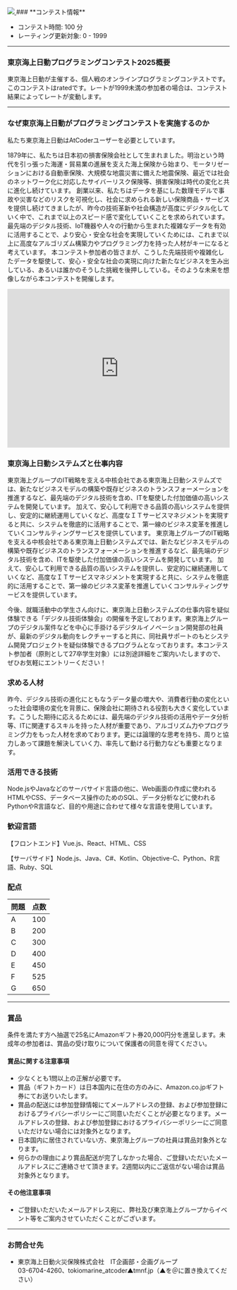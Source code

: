 
<div>

<span>

<span>
<a href="https://www.tokiomarine-nichido.co.jp/">
<img src="https://img.atcoder.jp/tokiomarine2020/logo.png">

</img>
</a>
### **コンテスト情報**

<section>

<ul>

<li>
コンテスト時間: 100 分
</li>

<li>
レーティング更新対象: 0 - 
<span>
1999
</span>

</li>

</ul>

</section>

---

### **東京海上日動プログラミングコンテスト2025概要**

<section>

<p>
東京海上日動が主催する、個人戦のオンラインプログラミングコンテストです。このコンテストはratedです。レートが1999未満の参加者の場合は、コンテスト結果によってレートが変動します。
      
</p>

</section>

---

### **なぜ東京海上日動がプログラミングコンテストを実施するのか**

<section>

<p>
私たち東京海上日動はAtCoderユーザーを必要としています。
      
</p>

<p>
1879年に、私たちは日本初の損害保険会社として生まれました。明治という時代を引っ張った海運・貿易業の進展を支えた海上保険から始まり、モータリゼーションにおける自動車保険、大規模な地震災害に備えた地震保険、最近では社会のネットワーク化に対応したサイバーリスク保険等、損害保険は時代の変化と共に進化し続けています。
創業以来、私たちはデータを基にした数理モデルで事故や災害などのリスクを可視化し、社会に求められる新しい保険商品・サービスを提供し続けてきましたが、昨今の技術革新や社会構造が高度にデジタル化していく中で、これまで以上のスピード感で変化していくことを求められています。
最先端のデジタル技術、IoT機器や人々の行動から生まれた複雑なデータを有効に活用することで、より安心・安全な社会を実現していくためには、これまで以上に高度なアルゴリズム構築力やプログラミング力を持った人材がキーになると考えています。
本コンテスト参加者の皆さまが、こうした先端技術や複雑化したデータを駆使して、安心・安全な社会の実現に向けた新たなビジネスを生み出している、あるいは誰かのそうした挑戦を後押ししている。そのような未来を想像しながら本コンテストを開催します。
      
</p>

</section>

<iframe src="https://www.tmn-systems.jp/career_recruit/movie/talk-session-01.mp4" width="100%" height="360" frameborder="0" allowfullscreen>

</iframe>

### **東京海上日動システムズと仕事内容**

<section>

<p>
東京海上グループのIT戦略を支える中核会社である東京海上日動システムズでは、新たなビジネスモデルの構築や既存ビジネスのトランスフォーメーションを推進するなど、最先端のデジタル技術を含め、ITを駆使した付加価値の高いシステムを開発しています。
加えて、安心して利用できる品質の高いシステムを提供し、安定的に継続運用していくなど、高度なＩＴサービスマネジメントを実現すると共に、システムを徹底的に活用することで、第一線のビジネス変革を推進していくコンサルティングサービスを提供しています。
東京海上グループのIT戦略を支える中核会社である東京海上日動システムズでは、新たなビジネスモデルの構築や既存ビジネスのトランスフォーメーションを推進するなど、最先端のデジタル技術を含め、ITを駆使した付加価値の高いシステムを開発しています。
加えて、安心して利用できる品質の高いシステムを提供し、安定的に継続運用していくなど、高度なＩＴサービスマネジメントを実現すると共に、システムを徹底的に活用することで、第一線のビジネス変革を推進していくコンサルティングサービスを提供しています。

今後、就職活動中の学生さん向けに、東京海上日動システムズの仕事内容を疑似体験できる「デジタル技術体験会」の開催を予定しております。東京海上グループのデジタル案件などを中心に手掛けるデジタルイノベーション開発部の社員が、最新のデジタル動向をレクチャーすると共に、同社員サポートのもとシステム開発プロジェクトを疑似体験できるプログラムとなっております。本コンテスト参加者（原則として27卒学生対象）には別途詳細をご案内いたしますので、ぜひお気軽にエントリーください！
      
</p>

</section>

### **求める人材**

<section>

<p>
昨今、デジタル技術の進化にともなうデータ量の増大や、消費者行動の変化といった社会環境の変化を背景に、保険会社に期待される役割も大きく変化しています。こうした期待に応えるためには、最先端のデジタル技術の活用やデータ分析等、ITに関連するスキルを持った人材が重要であり、アルゴリズム力やプログラミング力をもった人材を求めております。更には論理的な思考を持ち、周りと協力しあって課題を解決していく力、率先して動ける行動力なども重要となります。
      
</p>

</section>

### **活用できる技術**

<section>

<p>
Node.jsやJavaなどのサーバサイド言語の他に、Web画面の作成に使われるHTMLやCSS、データベース操作のためのSQL、データ分析などに使われるPythonやR言語など、目的や用途に合わせて様々な言語を使用しています。
      
</p>

</section>

### **歓迎言語**

<section>

<p>
【フロントエンド】Vue.js、React、HTML、CSS 

【サーバサイド】Node.js、Java、C#、Kotlin、Objective-C、Python、R言語、Ruby、SQL
      
</p>

</section>

### **配点**

<section>

<div>

<div>

<table>

<thead>

<tr>

<th>
問題
</th>

<th>
点数
</th>

</tr>

</thead>

<tbody>

<tr>

<td>
A
</td>

<td>
100
</td>

</tr>

<tr>

<td>
B
</td>

<td>
200
</td>

</tr>

<tr>

<td>
C
</td>

<td>
300
</td>

</tr>

<tr>

<td>
D
</td>

<td>
400
</td>

</tr>

<tr>

<td>
E
</td>

<td>
450
</td>

</tr>

<tr>

<td>
F
</td>

<td>
525
</td>

</tr>

<tr>

<td>
G
</td>

<td>
650
</td>

</tr>

</tbody>

</table>

</div>

</div>

</section>

---

### **賞品**

<section>

<p>
条件を満たす方へ抽選で25名にAmazonギフト券20,000円分を進呈します。未成年の参加者は、賞品の受け取りについて保護者の同意を得てください。
      
</p>

</section>



#### **賞品に関する注意事項**

<section>

<ul>

<li>
少なくとも1問以上の正解が必要です。
</li>

<li>
賞品（ギフトカード）は日本国内に在住の方のみに、Amazon.co.jpギフト券にてお送りいたします。
</li>

<li>
賞品の配送には参加登録情報にてメールアドレスの登録、および参加登録におけるプライバシーポリシーにご同意いただくことが必要となります。メールアドレスの登録、および参加登録におけるプライバシーポリシーにご同意いただけない場合には対象外となります。
</li>

<li>
日本国内に居住されていない方、東京海上グループの社員は賞品対象外となります。
</li>

<li>
何らかの理由により賞品配送が完了しなかった場合、ご登録いただいたメールアドレスにご連絡させて頂きます。2週間以内にご返信がない場合は賞品対象外となります。
</li>

</ul>

</section>



#### **その他注意事項**

<section>

<ul>

<li>
ご登録いただいたメールアドレス宛に、弊社及び東京海上グループからイベント等をご案内させていただくことがございます。
</li>

</ul>

</section>

---

### **お問合せ先**

<section>

<ul>

<li>
東京海上日動火災保険株式会社　IT企画部・企画グループ
</li>
03-6704-4260、tokiomarine_atcoder▲tmnf.jp（▲を＠に置き換えてください）
      
</ul>

</section>

</span>

</span>

</div>
